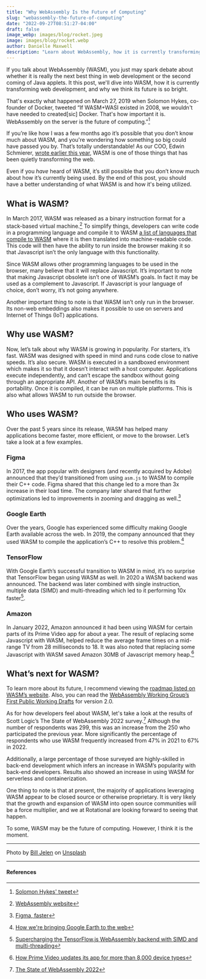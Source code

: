 ```yaml
---
title: "Why WebAssembly Is the Future of Computing"
slug: "webassembly-the-future-of-computing"
date: "2022-09-27T08:51:27-04:00"
draft: false
image_webp: images/blog/rocket.jpeg
image: images/blog/rocket.webp
author: Danielle Maxwell
description: "Learn about WebAssembly, how it is currently transforming web development, and why its future is bright."
---
```


<!--write the summary part that will be previewed *below* and before the "more" comment-->
If you talk about WebAssembly (WASM), you just may spark debate about whether it is really the next best thing in web development or the second coming of Java applets. It this post, we'll dive into WASM, how it is currently transforming web development, and why we think its future is so bright.

<!--more-->

<!--write the rest of your post below -->

That's exactly what happened on March 27, 2019 when Solomon Hykes, co-founder of Docker, tweeted “If WASM+WASI existed in 2008, we wouldn't have needed to created[sic] Docker. That's how important it is. WebAssembly on the server is the future of computing.”[^1]

If you’re like how I was a few months ago it’s possible that you don’t know much about WASM, and you're wondering how something so big could have passed you by. That’s totally understandable! As our COO, Edwin Schmierer, [wrote earlier this year](https://rotational.io/blog/five-technologies-quietly-transforming-the-web/), WASM is one of those things that has been quietly transforming the web.

Even if you *have* heard of WASM, it’s still possible that you don’t know much about how it’s currently being used. By the end of this post, you should have a better understanding of what WASM is and how it's being utilized.

## What is WASM?

In March 2017, WASM was released as a binary instruction format for a stack-based virtual machine.[^2] To simplify things, developers can write code in a programming language and compile it to WASM [a list of languages that compile to WASM](https://github.com/appcypher/awesome-WASM-langs) where it is then translated into machine-readable code. This code will then have the ability to run inside the browser making it so that Javascript isn’t the only language with this functionality.

Since WASM allows other programming languages to be used in the browser, many believe that it will replace Javascript. It’s important to note that making Javascript obsolete isn’t one of WASM’s goals. In fact it may be used as a complement to Javascript. If Javascript is your language of choice, don’t worry, it’s not going anywhere.

Another important thing to note is that WASM isn’t only run in the browser. Its non-web embeddings also makes it possible to use on servers and Internet of Things (IoT) applications.


## Why use WASM?

Now, let’s talk about why WASM is growing in popularity. For starters, it’s fast. WASM was designed with speed in mind and runs code close to native speeds. It’s also secure. WASM is executed in a sandboxed environment which makes it so that it doesn’t interact with a host computer. Applications execute independently, and can’t escape the sandbox without going through an appropriate API. Another of WASM’s main benefits is its portability. Once it is compiled, it can be run on multiple platforms. This is also what allows WASM to run outside the browser.



## Who uses WASM?
Over the past 5 years since its release, WASM has helped many applications become faster, more efficient, or move to the browser. Let’s take a look at a few examples.


### Figma

In 2017, the app popular with designers (and recently acquired by Adobe) announced that they’d transitioned from using `asm.js` to WASM to compile their C++ code. Figma shared that this change led to a more than 3x increase in their load time. The company later shared that further optimizations led to improvements in zooming and dragging as well.[^3]


### Google Earth

Over the years, Google has experienced some difficulty making Google Earth available across the web. In 2019, the company announced that they used WASM to compile the application’s C++ to resolve this problem.[^4]


### TensorFlow

With Google Earth’s successful transition to WASM in mind, it’s no surprise that TensorFlow began using WASM as well. In 2020 a WASM backend was announced. The backend was later combined with single instruction, multiple data (SIMD) and multi-threading which led to it performing 10x faster[^5].


### Amazon

In January 2022, Amazon announced it had been using WASM for certain parts of its Prime Video app for about a year. The result of replacing some Javascript with WASM, helped reduce the average frame times on a mid-range TV from 28 milliseconds to 18. It was also noted that replacing some Javascript with WASM saved Amazon 30MB of Javascript memory heap.[^6]


## What’s next for WASM?

To learn more about its future, I recommend viewing the [roadmap listed on WASM’s website](https://webassembly.org/roadmap/). Also, you can read the [WebAssembly Working Group’s First Public Working Drafts](https://www.w3.org/blog/news/archives/9509) for version 2.0.

As for how developers feel about WASM, let's take a look at the results of Scott Logic’s The State of WebAssembly 2022 survey.[^7] Although the number of respondents was 299, this was an increase from the 250 who participated the previous year. More significantly the percentage of respondents who use WASM frequently increased from 47% in 2021 to 67% in 2022.

Additionally, a large percentage of those surveyed are highly-skilled in back-end development which infers an increase in WASM’s popularity with back-end developers. Results also showed an increase in using WASM for serverless and containerization.

One thing to note is that at present, the majority of applications leveraging WASM appear to be closed source or otherwise proprietary. It is very likely that the growth and expansion of WASM into open source communities will be a force multiplier, and we at Rotational are looking forward to seeing that happen.

To some, WASM may be the future of computing. However, I think it is the moment.

***

Photo by [Bill Jelen](https://unsplash.com/@billjelen?utm_source=unsplash&utm_medium=referral&utm_content=creditCopyText) on [Unsplash](https://unsplash.com/s/photos/speed?utm_source=unsplash&utm_medium=referral&utm_content=creditCopyText)

***


#### References

[^1]: [Solomon Hykes' tweet](https://twitter.com/solomonstre/status/1111004913222324225?s=20&t=wkFGgH1RYDkCudA9MX2HoA)
[^2]: [WebAssembly website](https://webassembly.org/)
[^3]: [Figma, faster](https://www.figma.com/blog/figma-faster/)
[^4]: [How we're bringing Google Earth to the web](https://web.dev/earth-webassembly/)
[^5]: [Supercharging the TensorFlow.js WebAssembly backend with SIMD and multi-threading](https://blog.tensorflow.org/2020/09/supercharging-tensorflowjs-webassembly.html)
[^6]: [How Prime Video updates its app for more than 8,000 device types](https://www.amazon.science/blog/how-prime-video-updates-its-app-for-more-than-8-000-device-types)
[^7]: [The State of WebAssembly 2022](https://blog.scottlogic.com/2022/06/20/state-of-wasm-2022.html)



